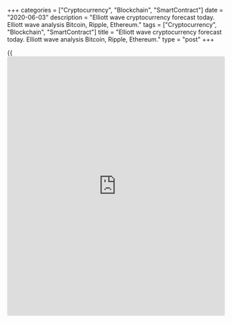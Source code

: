 +++
categories = ["Cryptocurrency", "Blockchain", "SmartContract"]
date = "2020-06-03"
description = "Elliott wave cryptocurrency forecast today. Elliott wave analysis Bitcoin, Ripple, Ethereum."
tags = ["Cryptocurrency", "Blockchain", "SmartContract"]
title = "Elliott wave cryptocurrency forecast today. Elliott wave analysis Bitcoin, Ripple, Ethereum."
type = "post"
+++

{{<iframe id="large-banner" src="https://www.bounty.group/#slide=10.0" width="100%" height="600" scrolling="no" style="border: 0px solid rgb(216, 221, 230); border-radius: 3px;">}}

June 3, 2020

June 3, 2020

Elliott wave [daily](https://www.fintecher.org/2020/03/03/forex-trading-daily-strategy/) forecast for Bitcoin, Ripple and EthereumRoman Onegin

## Elliott wave forecast for BTCUSD, ETHUSD, XRPUSD for today

###  **Elliott wave[BTCUSD][1] analysis**

 **![LiteForex: Elliott wave cryptocurrency forecast today. Elliott wave
analysis Bitcoin, Ripple, Ethereum.][2]**

There is now forming the impulse wave [5] that is the final impulse in
the A impulse of a larger degree. The sub-waves (1)-(2)-(3) are likely
to have completed, and there is now developing the down corrective wave
(4) that should complete as a simple zigzag composed of the sub-waves
A-B-C. After correction (4) completes, the price should start rising in
wave (5) to a level of 11000, as it is outlined in the chart.

* * *

###  **Elliott wave[XRPUSD][3] analysis**

 **![LiteForex: Elliott wave cryptocurrency forecast today. Elliott wave
analysis Bitcoin, Ripple, Ethereum.][4]**

The chart displays the corrective wave (B) that is composed of the sub-
waves W-X-Y. There is likely to have completed the upward linking wave X
as a double zigzag [W]-[X]-[Y]. There is likely to be unfolding an
inceptive phase of the bearish zigzag Y. The price should be declining
to a level of 0.176, this is the previous low made by wave W. An
approximate trajectory of the Ripple price movement is outlined in the
chart.

* * *

###  **Elliott wave[ETHUSD][5] analysis**

 **![LiteForex: Elliott wave cryptocurrency forecast today. Elliott wave
analysis Bitcoin, Ripple, Ethereum.][6]**

There is developing the impulse wave A that is made of five legs. The
price is now following the bullish impulse [5]. The first three legs of
wave [5] are likely to have completed. The price is now declining in the
corrective wave (4) that may complete as a simple bearish zigzag a-b-c.
When this zigzag finishes, the price should start rising in impulse (5)
to a level of 266.00, as it is outlined in the chart.

* * *

P.S. Did you like my article? Share it in social networks: it will be
the best “thank you" :)

Ask me questions and comment below. I’ll be glad to answer your
questions and give necessary explanations.

 **Useful links:**

  * I recommend trying to trade with a reliable broker [here][7]. The system allows you to trade by yourself or copy successful traders from all across the globe.
  * Use my promo-code BLOG for getting deposit bonus 50% on LiteForex platform. Just enter this code in the appropriate field while [depositing][8] your trading account.
  * Telegram channel with high-quality analytics, Forex reviews, training articles, and other useful things for traders <t.me/liteforex>

![Elliott wave [daily](https://www.fintecher.org/2020/03/03/forex-trading-daily-strategy/) forecast for Bitcoin, Ripple and Ethereum][9]

The content of this article reflects the author’s opinion and does not
necessarily reflect the official position of LiteForex. The material
published on this page is provided for informational purposes only and
should not be considered as the provision of investment advice for the
purposes of Directive 2004/39/EC.

Rate this article:

{{value}}

( {{count}} {{title}} )

   1. my.liteforex.com/trading/chart?symbol=BTCUSD
   2. cdn.liteforex.com/cache/uploads/blog_post/wave-analysis-crypto/03-06-2020/BTCUSDH2.png?w=30&s=aa519d163f34733d6e29caeaa42ce679
   3. my.liteforex.com/trading/chart?symbol=XRPUSD
   4. cdn.liteforex.com/cache/uploads/blog_post/wave-analysis-crypto/03-06-2020/XRPUSDH2.png?w=30&s=225fcbc62cdfcbfcba5424761be1c789
   5. my.liteforex.com/trading/chart?symbol=ETHUSD
   6. cdn.liteforex.com/cache/uploads/blog_post/wave-analysis-crypto/03-06-2020/ETHUSDH2.png?w=30&s=0ee8cd53f7eeaf6e1fad1c796d741dcd
   7. my.liteforex.com/?category=analysts-opinions&slug=elliott-wave-[daily](https://www.fintecher.org/2020/03/03/forex-trading-daily-strategy/)-forecast-for-[bitcoin](https://www.letsplayfx.com/blog/forex-for-bitcoin/)-ripple-and-[Ethereum](https://www.playgroundfx.com/blog/the-creator-of-ethereum/)-2020-06-03&openPopup=%2Fregistration%2Fpopup&utm_source=blog&utm_medium=article&utm_campaign=bonus
   8. my.liteforex.com/deposit/?category=analysts-opinions&slug=elliott-wave-[daily](https://www.fintecher.org/2020/03/03/forex-trading-daily-strategy/)-forecast-for-[bitcoin](https://www.letsplayfx.com/blog/forex-for-bitcoin/)-ripple-and-[Ethereum](https://www.playgroundfx.com/blog/the-creator-of-ethereum/)-2020-06-03&promo_code=BLOG&utm_source=blog&utm_medium=article&utm_campaign=bonus
   9. cdn.liteforex.com/cache/uploads/blog_post/wave-analysis-crypto/03-06-2020/[BTC](https://www.playgroundfx.com/blog/who-is-the-creator-of-bitcoin/)-eth-xrp-03-06-2020-wave-analysis.png?q=75&w=1000&s=533e678ef967f1c64f6176083a6d6789